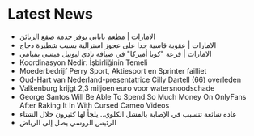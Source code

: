 # Latest News
-  الامارات | مطعم ياباني يوفر خدمة صفع الزبائن
-  الامارات | عقوبة قاسية جدا على عجوز استرالية بسبب شطيرة دجاج
-  الامارات | قرعة "كوبا أميركا" في ضيافة نادي ليونيل ميسي بميامي
-  Koordinasyon Nedir: İşbirliğinin Temeli
-  Moederbedrijf Perry Sport, Aktiesport en Sprinter failliet
-  Oud-Hart van Nederland-presentatrice Cilly Dartell (66) overleden
-  Valkenburg krijgt 2,3 miljoen euro voor watersnoodschade
-  George Santos Will Be Able To Spend So Much Money On OnlyFans After Raking It In With Cursed Cameo Videos
-  عادة شائعة تتسبب في الإصابة بالفشل الكلوي.. يلجأ لها كثيرون خلال الشتاء
-  الرئيس الروسي يصل إلى الرياض
